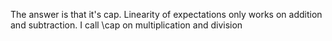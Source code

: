 The answer is that it's cap. Linearity of expectations only works on addition and subtraction.
I call \cap on multiplication and division
